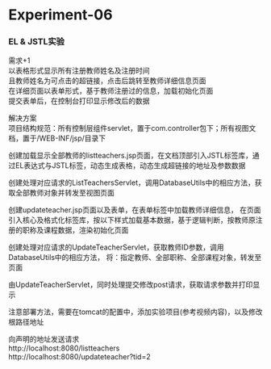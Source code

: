 # Experiment-06
### EL & JSTL实验
需求+1 <br>
以表格形式显示所有注册教师姓名及注册时间 <br>
且教师姓名为可点击的超链接，点击后跳转至教师详细信息页面 <br>
在详细页面以表单形式，基于教师注册过的信息，加载初始化页面 <br>
提交表单后，在控制台打印显示修改后的数据 <br>

解决方案 <br>
项目结构规范：所有控制层组件servlet，置于com.controller包下；所有视图文档，置于/WEB-INF/jsp/目录下 <br>

创建加载显示全部教师的listteachers.jsp页面，在文档顶部引入JSTL标签库，通过EL表达式与JSTL标签，动态生成表格，动态生成超链接的地址及参数数据 <br>

创建处理对应请求的ListTeachersServlet，调用DatabaseUtils中的相应方法，获取全部教师对象并转发至视图页面 <br>

创建updateteacher.jsp页面以及表单，在表单标签中加载教师详细信息，
在页面引入核心及格式化标签库，按以下样式加载基本数据，基于逻辑判断，按教师原注册的职称及课程数据，渲染初始化页面 <br>

创建处理对应请求的UpdateTeacherServlet，获取教师ID参数，调用DatabaseUtils中的相应方法，
将：指定教师、全部职称、全部课程对象，转发至页面 <br>

由UpdateTeacherServlet，同时处理提交修改post请求，获取请求参数并打印显示 <br>

注意部署方法，需要在tomcat的配置中，添加实验项目(参考视频内容)，以及修改根路径地址 <br>

向声明的地址发送请求 <br>
http://localhost:8080/listteachers <br>
http://localhost:8080/updateteacher?tid=2 <br>

